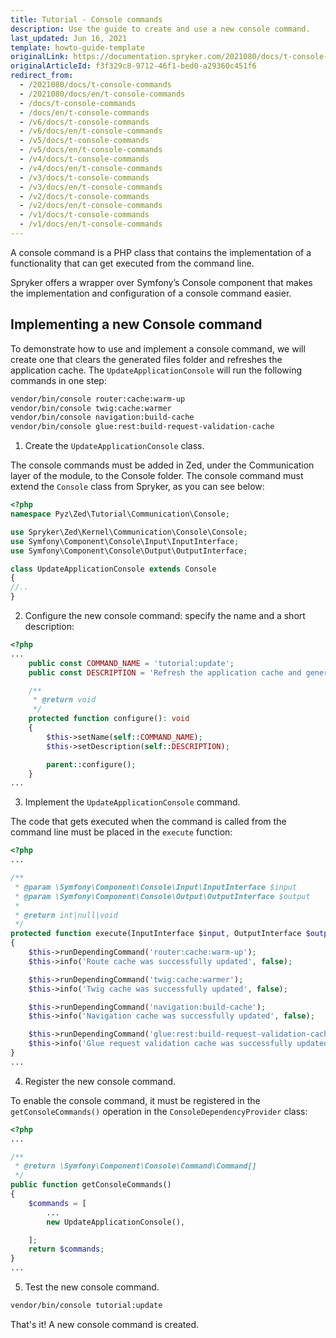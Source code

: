 ```yaml
---
title: Tutorial - Console commands
description: Use the guide to create and use a new console command.
last_updated: Jun 16, 2021
template: howto-guide-template
originalLink: https://documentation.spryker.com/2021080/docs/t-console-commands
originalArticleId: f3f329c8-9712-46f1-bed0-a29360c451f6
redirect_from:
  - /2021080/docs/t-console-commands
  - /2021080/docs/en/t-console-commands
  - /docs/t-console-commands
  - /docs/en/t-console-commands
  - /v6/docs/t-console-commands
  - /v6/docs/en/t-console-commands
  - /v5/docs/t-console-commands
  - /v5/docs/en/t-console-commands
  - /v4/docs/t-console-commands
  - /v4/docs/en/t-console-commands
  - /v3/docs/t-console-commands
  - /v3/docs/en/t-console-commands
  - /v2/docs/t-console-commands
  - /v2/docs/en/t-console-commands
  - /v1/docs/t-console-commands
  - /v1/docs/en/t-console-commands  
---
```


A console command is a PHP class that contains the implementation of a functionality that can get executed from the command line.

Spryker offers a wrapper over Symfony’s Console component that makes the implementation and configuration of a console command easier.

## Implementing a new Console command

To demonstrate how to use and implement a console command, we will create one that clears the generated files folder and refreshes the application cache. The `UpdateApplicationConsole` will run the following commands in one step:

```bash
vendor/bin/console router:cache:warm-up
vendor/bin/console twig:cache:warmer
vendor/bin/console navigation:build-cache
vendor/bin/console glue:rest:build-request-validation-cache
```

1. Create the `UpdateApplicationConsole` class.

The console commands must be added in Zed, under the Communication layer of the module, to the Console folder. The console command must extend the `Console` class from Spryker, as you can see below:

```php
<?php
namespace Pyz\Zed\Tutorial\Communication\Console;

use Spryker\Zed\Kernel\Communication\Console\Console;
use Symfony\Component\Console\Input\InputInterface;
use Symfony\Component\Console\Output\OutputInterface;

class UpdateApplicationConsole extends Console
{
//..
}
```

2. Configure the new console command: specify the name and a short description:

```php
<?php
...
    public const COMMAND_NAME = 'tutorial:update';
    public const DESCRIPTION = 'Refresh the application cache and generated files';

    /**
     * @return void
     */
    protected function configure(): void
    {
        $this->setName(self::COMMAND_NAME);
        $this->setDescription(self::DESCRIPTION);

        parent::configure();
    }
...
```

3. Implement the `UpdateApplicationConsole` command.

The code that gets executed when the command is called from the command line must be placed in the `execute` function:

```php
<?php
...

/**
 * @param \Symfony\Component\Console\Input\InputInterface $input
 * @param \Symfony\Component\Console\Output\OutputInterface $output
 *
 * @return int|null|void
 */
protected function execute(InputInterface $input, OutputInterface $output)
{
    $this->runDependingCommand('router:cache:warm-up');
    $this->info('Route cache was successfully updated', false);

    $this->runDependingCommand('twig:cache:warmer');
    $this->info('Twig cache was successfully updated', false);

    $this->runDependingCommand('navigation:build-cache');
    $this->info('Navigation cache was successfully updated', false);

    $this->runDependingCommand('glue:rest:build-request-validation-cache');
    $this->info('Glue request validation cache was successfully updated', false);
}
...
```

4. Register the new console command.

To enable the console command, it must be registered in the `getConsoleCommands()` operation in the `ConsoleDependencyProvider` class:

```php
<?php
...

/**
 * @return \Symfony\Component\Console\Command\Command[]
 */
public function getConsoleCommands()
{
    $commands = [
        ...
        new UpdateApplicationConsole(),

    ];
    return $commands;
}
...
```

5. Test the new console command.

```bash
vendor/bin/console tutorial:update
```

That's it! A new console command is created.
